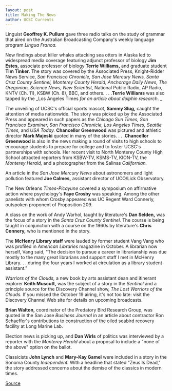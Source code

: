 ```yaml
---
layout: post
title: Making The News
author: UCSC Currents
---
```


Linguist **Geoffrey K. Pullum** gave three radio talks on the study of grammar that aired on the Australian Broadcasting Company's weekly language program _Lingua Franca._

New findings about killer whales attacking sea otters in Alaska led to widespread media coverage featuring adjunct professor of biology **Jim Estes,** associate professor of biology **Terrie Williams,** and graduate student **Tim Tinker.** The story was covered by the Associated Press, Knight-Ridder News Service, _San Francisco Chronicle, San Jose Mercury News, Santa Cruz County Sentinel, Monterey County Herald, Anchorage Daily News, The Oregonian, Science News, New Scientist,_ National Public Radio, AP Radio, KNTV (Ch. 11), KSBW (Ch. 8), BBC, and others. . . .**Terrie Williams** was also tapped by the _Los Angeles Times _for an article about dolphin research_. _

The unveiling of UCSC's official sports mascot, **Sammy Slug,** caught the attention of media nationwide. The story was picked up by the Associated Press and appeared in such papers as the _Chicago Sun Times, San Francisco Examiner, San Francisco Chronicle, Los Angeles Times, Seattle Times,_ and _USA Today._ **Chancellor Greenwood** was pictured and athletic director **Mark Majeski** quoted in many of the stories. . . .**Chancellor Greenwood** is also in the news making a round of visits to high schools to encourage students to prepare for college and to foster UCSC's partnerships with schools. Her recent visit to North Monterey County High School attracted reporters from KSBW-TV, KSMS-TV, KION-TV, the _Monterey Herald,_ and a photographer from the Salinas _Californian._

An article in the _San Jose Mercury News_ about astronomers and light pollution featured **Joe Calmes,** assistant director of UCO/Lick Observatory.

The New Orleans _Times-Picayune_ covered a symposium on affirmative action where psychology's **Faye Crosby** was speaking. Among the other panelists with whom Crosby appeared was UC Regent Ward Connerly, outspoken proponent of Proposition 209.

A class on the work of Andy Warhol, taught by literature's **Dan Selden,** was the focus of a story in the _Santa Cruz County Sentinel._ The course is being taught in conjunction with a course on the 1960s by literature's **Chris Connery,** who is mentioned in the story.

The **McHenry Library staff** were lauded by former student Vang Vang who was profiled in _American Libraries_ magazine in October. A librarian now herself, Vang said, "The decision to pursue a career in librarianship was due mostly to the many great librarians and support staff I met in McHenry Library. . . during the four years I worked at circulation as a library student assistant."

_Warriors of the Clouds,_ a new book by arts assistant dean and itinerant explorer **Keith Muscutt,** was the subject of a story in the _Sentinel_ and a principle source for the Discovery Channel show, _The Lost Warriors of the Clouds._ If you missed the October 19 airing, it's not too late: visit the Discovery Channel Web site for details on upcoming broadcasts.

**Brian Walton,** coordinator of the Predatory Bird Research Group, was quoted in the San Jose _Business Journal_ in an article about contractor Ron Schaeffer's contributions to construction of the oiled seabird recovery facility at Long Marine Lab.

Election news is picking up, and **Dan Wirls** of politics was interviewed by a reporter with the _Monterey Herald_ about a proposal to include a "none of the above" option on the ballot.

Classicists **John Lynch** and **Mary-Kay Gamel** were included in a story in the Sonoma County _Independent._ With a headline that stated "Zeus Is Dead," the story addressed concerns about the demise of the classics in modern times.

[Source](http://www1.ucsc.edu/oncampus/currents/98-99/10-26/makenews.htm "Permalink to Making the News: 10-26-98")
